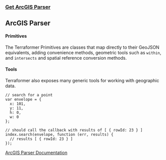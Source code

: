### <a href="/" class="button button-light">Get ArcGIS Parser</a>
## ArcGIS Parser

<h4> Primitives </h4>

The Terraformer Primitives are classes that map directly to their GeoJSON equivalents, adding convenience methods, geometric tools such as `within`, and `intersects` and spatial reference conversion methods.

<h4> Tools </h4>

Terraformer also exposes many generic tools for working with geographic data.

    // search for a point
    var envelope = {
      x: 101,
      y: 11,
      h: 0,
      w: 0
    };

    // should call the callback with results of [ { rowId: 23 } ]
    index.search(envelope, function (err, results) {
      // results [ { rowId: 23 } ]
    });

[ArcGIS Parser Documentation](/)